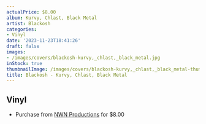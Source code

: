 ```yaml
---
actualPrice: $8.00
album: Kurvy, Chlast, Black Metal
artist: Blackosh
categories:
- Vinyl
date: '2023-11-23T18:41:26'
draft: false
images:
- /images/covers/blackosh-kurvy,_chlast,_black_metal.jpg
inStock: true
thumbnailImage: /images/covers/blackosh-kurvy,_chlast,_black_metal-thumb.jpg
title: Blackosh - Kurvy, Chlast, Black Metal
---
```


## Vinyl
* Purchase from [NWN Productions](http://shop.nwnprod.com/index.php?route=product/product&path=75&product_id=39886&sort=pd.name&order=ASC) for $8.00
